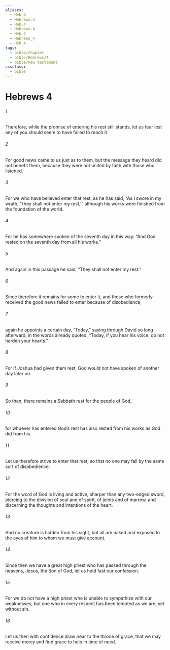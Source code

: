 ```yaml
---
aliases:
  - Heb 4
  - Hebrews.4
  - Heb.4
  - Hebrews-4
  - Heb-4
  - Hebrews_4
  - Heb_4
tags:
  - bible/chapter
  - bible/Hebrews/4
  - bible/new testament
cssclass:
  - bible
---
```


# Hebrews 4

###### 1
Therefore, while the promise of entering his rest still stands, let us fear lest any of you should seem to have failed to reach it.
###### 2
For good news came to us just as to them, but the message they heard did not benefit them, because they were not united by faith with those who listened.
###### 3
For we who have believed enter that rest, as he has said, “As I swore in my wrath, ‘They shall not enter my rest,’” although his works were finished from the foundation of the world.
###### 4
For he has somewhere spoken of the seventh day in this way: “And God rested on the seventh day from all his works.”
###### 5
And again in this passage he said, “They shall not enter my rest.”
###### 6
Since therefore it remains for some to enter it, and those who formerly received the good news failed to enter because of disobedience,
###### 7
again he appoints a certain day, “Today,” saying through David so long afterward, in the words already quoted, “Today, if you hear his voice, do not harden your hearts.”
###### 8
For if Joshua had given them rest, God would not have spoken of another day later on.
###### 9
So then, there remains a Sabbath rest for the people of God,
###### 10
for whoever has entered God’s rest has also rested from his works as God did from his.
###### 11
Let us therefore strive to enter that rest, so that no one may fall by the same sort of disobedience.
###### 12
For the word of God is living and active, sharper than any two-edged sword, piercing to the division of soul and of spirit, of joints and of marrow, and discerning the thoughts and intentions of the heart.
###### 13
And no creature is hidden from his sight, but all are naked and exposed to the eyes of him to whom we must give account.
###### 14
Since then we have a great high priest who has passed through the heavens, Jesus, the Son of God, let us hold fast our confession.
###### 15
For we do not have a high priest who is unable to sympathize with our weaknesses, but one who in every respect has been tempted as we are, yet without sin.
###### 16
Let us then with confidence draw near to the throne of grace, that we may receive mercy and find grace to help in time of need.


